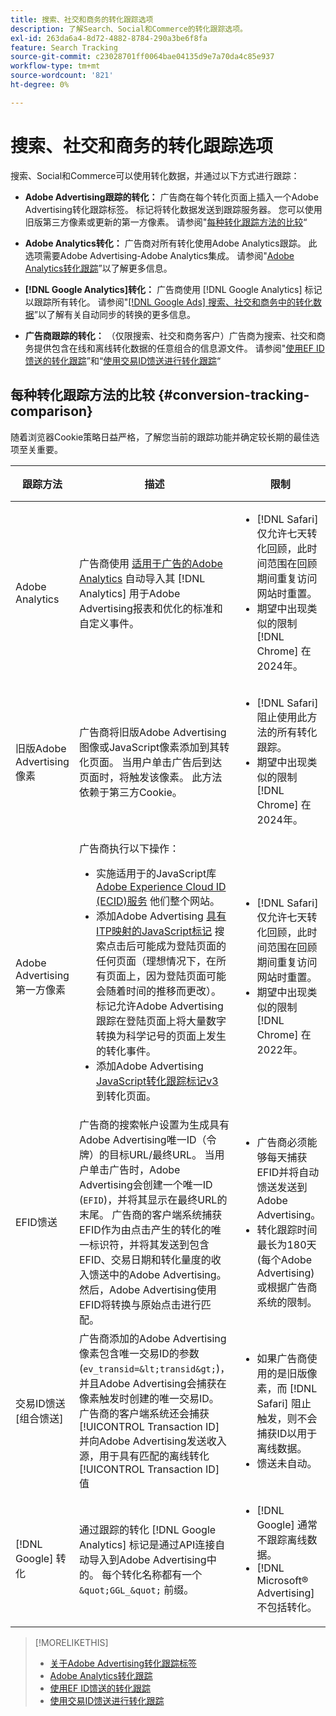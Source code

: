 ```yaml
---
title: 搜索、社交和商务的转化跟踪选项
description: 了解Search、Social和Commerce的转化跟踪选项。
exl-id: 263da6a4-8d72-4882-8784-290a3be6f8fa
feature: Search Tracking
source-git-commit: c23028701ff0064bae04135d9e7a70da4c85e937
workflow-type: tm+mt
source-wordcount: '821'
ht-degree: 0%

---
```


# 搜索、社交和商务的转化跟踪选项

搜索、Social和Commerce可以使用转化数据，并通过以下方式进行跟踪：

* **Adobe Advertising跟踪的转化：** 广告商在每个转化页面上插入一个Adobe Advertising转化跟踪标签。 标记将转化数据发送到跟踪服务器。 您可以使用旧版第三方像素或更新的第一方像素。 请参阅&quot;[每种转化跟踪方法的比较](#conversion-tracking-comparison)“

* **Adobe Analytics转化：** 广告商对所有转化使用Adobe Analytics跟踪。 此选项需要Adobe Advertising-Adobe Analytics集成。 请参阅&quot;[Adobe Analytics转化跟踪](conversion-tracking-analytics.md)”以了解更多信息。

* **[!DNL Google Analytics]转化：** 广告商使用 [!DNL Google Analytics] 标记以跟踪所有转化。 请参阅&quot;[[!DNL Google Ads] 搜索、社交和商务中的转化数据](/help/search-social-commerce/campaign-management/introduction/google-conversion-data.md)”以了解有关自动同步的转换的更多信息。

* **广告商跟踪的转化：** （仅限搜索、社交和商务客户）广告商为搜索、社交和商务提供包含在线和离线转化数据的任意组合的信息源文件。 请参阅&quot;[使用EF ID馈送的转化跟踪](feed-efid.md)”和“[使用交易ID馈送进行转化跟踪](feed-transaction-id.md)“

## 每种转化跟踪方法的比较 {#conversion-tracking-comparison}

随着浏览器Cookie策略日益严格，了解您当前的跟踪功能并确定较长期的最佳选项至关重要。

| 跟踪方法 | 描述 | 限制 | 优点 | 推荐？ |
|----|----|----|----|----|
| Adobe Analytics | 广告商使用 [适用于广告的Adobe Analytics](https://experienceleague.adobe.com/docs/advertising/integrations/analytics/overview.html) 自动导入其 [!DNL Analytics] 用于Adobe Advertising报表和优化的标准和自定义事件。 | <ul><li>[!DNL Safari] 仅允许七天转化回顾，此时间范围在回顾期间重复访问网站时重置。</li><li> 期望中出现类似的限制 [!DNL Chrome] 在2024年。</li></ul> | <ul><li>与无缝集成 [!DNL Analytics]</li> <li>请参阅中的付费搜索数据 [!DNL Analytics] Analysis Workspace</li><li>付费搜索以外的权益</li></ul> | 是 |
| 旧版Adobe Advertising像素 | 广告商将旧版Adobe Advertising图像或JavaScript像素添加到其转化页面。 当用户单击广告后到达页面时，将触发该像素。 此方法依赖于第三方Cookie。 | <ul><li>[!DNL Safari] 阻止使用此方法的所有转化跟踪。</li><li>期望中出现类似的限制 [!DNL Chrome] 在2024年。</li></ul> | 该像素已实施。 但是，您仍必须 [实施其他ITP映射标记](itp-conversion-mapping-tag.md).<br><br>推荐：切换到第一方像素。 | 否 |
| Adobe Advertising第一方像素 | 广告商执行以下操作： <ul><li>实施适用于的JavaScript库 [Adobe Experience Cloud ID (ECID)服务](https://experienceleague.adobe.com/docs/id-service/using/intro/overview.html) 他们整个网站。</li><li>添加Adobe Advertising [具有ITP映射的JavaScript标记](itp-conversion-mapping-tag.md) 搜索点击后可能成为登陆页面的任何页面（理想情况下，在所有页面上，因为登陆页面可能会随着时间的推移而更改）。 标记允许Adobe Advertising跟踪在登陆页面上将大量数字转换为科学记号的页面上发生的转化事件。</li><li>添加Adobe Advertising [JavaScript转化跟踪标记v3](format-conversion-tag-jsv3.md) 到转化页面。</li></ul> | <ul><li>[!DNL Safari] 仅允许七天转化回顾，此时间范围在回顾期间重复访问网站时重置。</li><li>期望中出现类似的限制 [!DNL Chrome] 在2022年。</li></ul> | [!DNL Safari] 在七天回顾期间跟踪转化。 由于在回顾时间范围内重复访问网站时会重置回顾，因此该限制不会影响所有 [!DNL Safari] 用户。 | 否 |
| EFID馈送 | 广告商的搜索帐户设置为生成具有Adobe Advertising唯一ID（令牌）的目标URL/最终URL。 当用户单击广告时，Adobe Advertising会创建一个唯一ID (`EFID`)，并将其显示在最终URL的末尾。 广告商的客户端系统捕获EFID作为由点击产生的转化的唯一标识符，并将其发送到包含EFID、交易日期和转化量度的收入馈送中的Adobe Advertising。 然后，Adobe Advertising使用EFID将转换与原始点击进行匹配。 | <ul><li>广告商必须能够每天捕获EFID并将自动馈送发送到Adobe Advertising。</li><li>转化跟踪时间最长为180天(每个Adobe Advertising)或根据广告商系统的限制。</li></ul> | <ul><li>此方法使用第一方转化数据，因此不受第三方Cookie限制的影响。</li><li>线上和线下转化可在一个馈送中发送。</li><li>无需对网站进行代码更改或标记。</li></ul> | 是 |
| 交易ID馈送 [组合馈送] | 广告商添加的Adobe Advertising像素包含唯一交易ID的参数(`ev_transid=&lt;transid&gt;`)，并且Adobe Advertising会捕获在像素触发时创建的唯一交易ID。 广告商的客户端系统还会捕获 [!UICONTROL Transaction ID] 并向Adobe Advertising发送收入源，用于具有匹配的离线转化 [!UICONTROL Transaction ID] 值 | <ul><li>如果广告商使用的是旧版像素，而 [!DNL Safari] 阻止触发，则不会捕获ID以用于离线数据。</li><li>馈送未自动。</li></ul> | <ul><li>如果您实施第一方像素，则 [!UICONTROL Transaction ID] 在中捕获 [!DNL Safari].</li><li>提供对离线/批准的转化事件的跟踪。</li></ul> | 否 |
| [!DNL Google] 转化 | 通过跟踪的转化 [!DNL Google Analytics] 标记是通过API连接自动导入到Adobe Advertising中的。 每个转化名称都有一个 `&quot;GGL_&quot;` 前缀。 | <ul><li>[!DNL Google] 通常不跟踪离线数据。</li><li>[!DNL Microsoft® Advertising] 不包括转化。</li></ul> | [!DNL Google] 使用机器学习进行外推&quot;[模型化转化](https://support.google.com/google-ads/answer/10081327)“ | 否 |

<!--
| [!DNL Microsoft Advertising] Conversions | Conversions tracked with [!DNL Microsoft Advertising] universal event tags (UET) are automatically imported to Adobe Advertising via an API connection. Each conversion name has a &quot;???&quot; prefix. | [!DNL Microsoft Advertising] typically doesn't track offline data. [!DNL Google] conversions aren't included. | ?? | No |
-->

>[!MORELIKETHIS]
>
>* [关于Adobe Advertising转化跟踪标签](/help/search-social-commerce/tracking/conversion-tracking-advertising.md)
>* [Adobe Analytics转化跟踪](/help/search-social-commerce/tracking/conversion-tracking-analytics.md)
>* [使用EF ID馈送的转化跟踪](/help/search-social-commerce/tracking/feed-efid.md)
>* [使用交易ID馈送进行转化跟踪](/help/search-social-commerce/tracking/feed-transaction-id.md)
